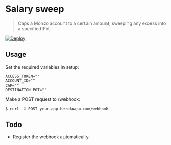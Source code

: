 # Salary sweep

> Caps a Monzo account to a certain amount, sweeping any excess into a specified Pot.

[![Deploy](https://www.herokucdn.com/deploy/button.svg)](https://heroku.com/deploy)

## Usage

Set the required variables in setup:

```
ACCESS_TOKEN=""
ACCOUNT_ID=""
CAP=""
DESTINATION_POT=""
```

Make a POST request to /webhook:

```bash
$ curl -X POST your-app.herokuapp.com/webhook
```

## Todo

- Register the webhook automatically.
